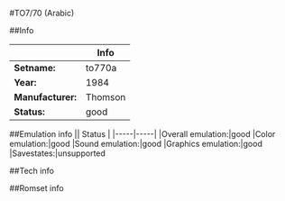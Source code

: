 #TO7/70 (Arabic)

##Info

||Info|
|-----|-----|
|**Setname:**|to770a
|**Year:**|1984
|**Manufacturer:**|Thomson
|**Status:**|good

##Emulation info
|| Status |
|-----|-----|
|Overall emulation:|good
|Color emulation:|good
|Sound emulation:|good
|Graphics emulation:|good
|Savestates:|unsupported

##Tech info

##Romset info

<!--- START OF EDITED COMMENT DO NOT TOUCH TEXT ABOVE-->
